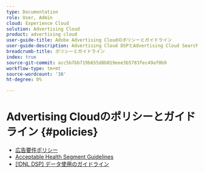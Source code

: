 ```yaml
---
type: Documentation
role: User, Admin
cloud: Experience Cloud
solution: Advertising Cloud
product: advertising cloud
user-guide-title: Adobe Advertising Cloudのポリシーとガイドライン
user-guide-description: Advertising Cloud DSPとAdvertising Cloud Searchのポリシーとガイドラインについて説明します。
breadcrumb-title: ポリシーとガイドライン
index: true
source-git-commit: acc5b7bb719b655d8b019eee3b5783fec49af0b9
workflow-type: tm+mt
source-wordcount: '38'
ht-degree: 0%

---
```



# Advertising Cloudのポリシーとガイドライン {#policies}

+ [広告要件ポリシー](/help/policies/ad-requirements-policy.md)
+ [Acceptable Health Segment Guidelines](/help/policies/health-segment-guidelines.md)
+ [[!DNL DSP] データ使用のガイドライン](/help/policies/data-usage-guidelines.md)
